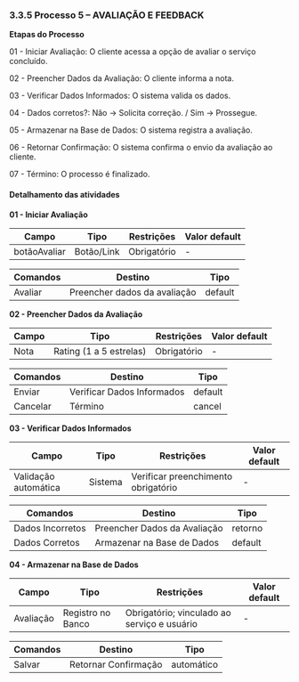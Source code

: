 ### 3.3.5 Processo 5 – AVALIAÇÃO E FEEDBACK

**Etapas do Processo**

01 - Iniciar Avaliação: O cliente acessa a opção de avaliar o serviço concluído.

02 - Preencher Dados da Avaliação: O cliente informa a nota.

03 - Verificar Dados Informados: O sistema valida os dados.

04 - Dados corretos?: Não → Solicita correção. / Sim → Prossegue.

05 - Armazenar na Base de Dados: O sistema registra a avaliação.

06 - Retornar Confirmação: O sistema confirma o envio da avaliação ao cliente.

07 - Término: O processo é finalizado.



#### Detalhamento das atividades
**01 - Iniciar Avaliação**

| **Campo**       | **Tipo**         | **Restrições** | **Valor default** |
| ---             | ---              | ---            | ---               |
| botãoAvaliar | Botão/Link  |   Obrigatório             |        -           |

| **Comandos**         |  **Destino**                   | **Tipo** |
| ---                  | ---                            | ---               |
| Avaliar | Preencher dados da avaliação  | default |

**02 - Preencher Dados da Avaliação**

| **Campo**       | **Tipo**         | **Restrições** | **Valor default** |
| ---             | ---              | ---            | ---               |
| Nota | Rating (1 a 5 estrelas)  |   Obrigatório             |        -           |

| **Comandos**         |  **Destino**                   | **Tipo** |
| ---                  | ---                            | ---               |
| Enviar | Verificar Dados Informados | default |
| Cancelar | Término | cancel |

**03 - Verificar Dados Informados**

| **Campo**       | **Tipo**         | **Restrições** | **Valor default** |
| ---             | ---              | ---            | ---               |
| Validação automática | Sistema  |   Verificar preenchimento obrigatório        |        -           |

| **Comandos**         |  **Destino**                   | **Tipo** |
| ---                  | ---                            | ---               |
| Dados Incorretos | Preencher Dados da Avaliação | retorno |
| Dados Corretos | Armazenar na Base de Dados | default |

**04 - Armazenar na Base de Dados**

| **Campo**       | **Tipo**         | **Restrições** | **Valor default** |
| ---             | ---              | ---            | ---               |
| Avaliação | Registro no Banco |   Obrigatório; vinculado ao serviço e usuário        |        -           |

| **Comandos**         |  **Destino**                   | **Tipo** |
| ---                  | ---                            | ---               |
| Salvar | Retornar Confirmação | automático |



